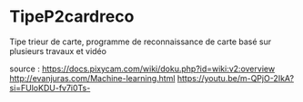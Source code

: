# TipeP2cardreco
Tipe trieur de carte, programme de reconnaissance de carte basé sur plusieurs travaux et vidéo

source : 
https://docs.pixycam.com/wiki/doku.php?id=wiki:v2:overview
http://evanjuras.com/Machine-learning.html
https://youtu.be/m-QPjO-2IkA?si=FUloKDU-fv7i0Ts-

